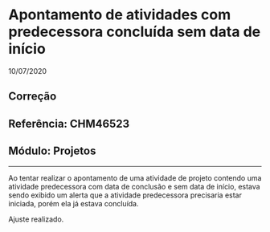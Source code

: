 # Apontamento de atividades com predecessora concluída sem data de início
10/07/2020
## Correção
## Referência: CHM46523
## Módulo: Projetos
***

Ao tentar realizar o apontamento de uma atividade de projeto contendo uma atividade predecessora com data de conclusão e sem data de início, estava sendo exibido um alerta que a atividade predecessora precisaria estar iniciada, porém ela já estava concluída.

Ajuste realizado.